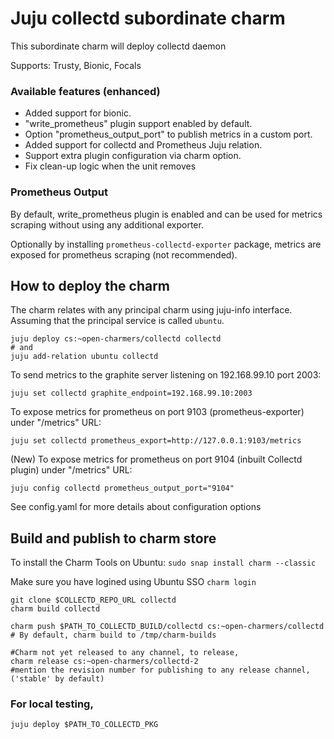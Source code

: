 # Juju collectd subordinate charm

This subordinate charm will deploy collectd daemon

Supports: Trusty, Bionic, Focals

### Available features (enhanced)
- Added support for bionic.
- "write_prometheus" plugin support enabled by default.
- Option "prometheus_output_port" to publish metrics in a custom port.
- Added support for collectd and Prometheus Juju relation.
- Support extra plugin configuration via charm option.
- Fix clean-up logic when the unit removes

### Prometheus Output

By default, write_prometheus plugin is enabled and can be used for metrics scraping without using any additional exporter.

Optionally by installing `prometheus-collectd-exporter` package, 
metrics are exposed for prometheus scraping (not recommended).

## How to deploy the charm

The charm relates with any principal charm using juju-info interface.
Assuming that the principal service is called `ubuntu`.

    juju deploy cs:~open-charmers/collectd collectd
    # and 
    juju add-relation ubuntu collectd

To send metrics to the graphite server listening on 192.168.99.10 port 2003:

    juju set collectd graphite_endpoint=192.168.99.10:2003

To expose metrics for prometheus on port 9103 (prometheus-exporter) under "/metrics" URL:

    juju set collectd prometheus_export=http://127.0.0.1:9103/metrics


(New) To expose metrics for prometheus on port 9104 (inbuilt Collectd plugin) under "/metrics" URL:

    juju config collectd prometheus_output_port="9104"

See config.yaml for more details about configuration options

## Build and publish to charm store
 
To install the Charm Tools on Ubuntu:
    ```sudo snap install charm --classic```

Make sure you have logined using Ubuntu SSO ```charm login```

    git clone $COLLECTD_REPO_URL collectd
    charm build collectd

    charm push $PATH_TO_COLLECTD_BUILD/collectd cs:~open-charmers/collectd
    # By default, charm build to /tmp/charm-builds

    #Charm not yet released to any channel, to release,
    charm release cs:~open-charmers/collectd-2
    #mention the revision number for publishing to any release channel, ('stable' by default)

    
### For local testing,
    juju deploy $PATH_TO_COLLECTD_PKG

